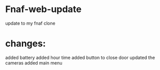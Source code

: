 # Fnaf-web-update
update to my fnaf clone
# changes:
added battery 
added hour time
added button to close door
updated the cameras
added main menu
